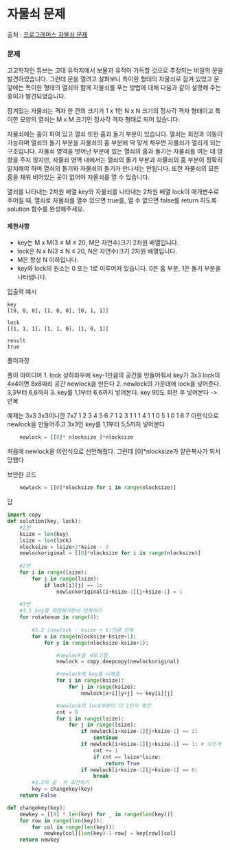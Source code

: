 # 자물쇠 문제
출처 : [프로그래머스 자물쇠 문제](https://programmers.co.kr/learn/courses/30/lessons/60059)

### 문제 
고고학자인 튜브는 고대 유적지에서 보물과 유적이 가득할 것으로 추정되는 비밀의 문을 발견하였습니다. 그런데 문을 열려고 살펴보니 특이한 형태의 자물쇠로 잠겨 있었고 문 앞에는 특이한 형태의 열쇠와 함께 자물쇠를 푸는 방법에 대해 다음과 같이 설명해 주는 종이가 발견되었습니다.

잠겨있는 자물쇠는 격자 한 칸의 크기가 1 x 1인 N x N 크기의 정사각 격자 형태이고 특이한 모양의 열쇠는 M x M 크기인 정사각 격자 형태로 되어 있습니다.

자물쇠에는 홈이 파여 있고 열쇠 또한 홈과 돌기 부분이 있습니다. 열쇠는 회전과 이동이 가능하며 열쇠의 돌기 부분을 자물쇠의 홈 부분에 딱 맞게 채우면 자물쇠가 열리게 되는 구조입니다. 자물쇠 영역을 벗어난 부분에 있는 열쇠의 홈과 돌기는 자물쇠를 여는 데 영향을 주지 않지만, 자물쇠 영역 내에서는 열쇠의 돌기 부분과 자물쇠의 홈 부분이 정확히 일치해야 하며 열쇠의 돌기와 자물쇠의 돌기가 만나서는 안됩니다. 또한 자물쇠의 모든 홈을 채워 비어있는 곳이 없어야 자물쇠를 열 수 있습니다.

열쇠를 나타내는 2차원 배열 key와 자물쇠를 나타내는 2차원 배열 lock이 매개변수로 주어질 때, 열쇠로 자물쇠를 열수 있으면 true를, 열 수 없으면 false를 return 하도록 solution 함수를 완성해주세요.


#### 제한사항
- key는 M x M(3 ≤ M ≤ 20, M은 자연수)크기 2차원 배열입니다.
- lock은 N x N(3 ≤ N ≤ 20, N은 자연수)크기 2차원 배열입니다.
- M은 항상 N 이하입니다.
- key와 lock의 원소는 0 또는 1로 이루어져 있습니다.
    0은 홈 부분, 1은 돌기 부분을 나타냅니다.


입출력 예시
```
key	
[[0, 0, 0], [1, 0, 0], [0, 1, 1]]

lock
[[1, 1, 1], [1, 1, 0], [1, 0, 1]]

result
true
```


풀이과정

풀이 아이디어
    1. lock 상하좌우에 key-1만큼의 공간을 만들어줘서
    key가 3x3 lock이 4x4이면
    8x8짜리 공간 newlock을 만든다
    2.    newlock의 가운데에 lock을 넣어준다. 3,3부터 6,6까지
    3.    key를 1,1부터 6,6까지 넣어본다. 
    key 90도 회전 후 넣어본다 -> 반복

 예제는 3x3   3x3이니깐
    7x7
      1 2 3 4 5 6 7
    1
    2
    3     1 1 1
    4     1 1 0
    5     1 0 1
    6
    7
    이런식으로 newlock을 만들어주고 3x3인 key를 1,1부터 5,5까지 넣어본다

```python
    newlock = [[0]* nlocksize ]*nlocksize
```
처음에 newlock을 이런식으로 선언해줬다.
그런데 [0]*nlocksize가 얕은복사가 되서 망했다

보안한 코드
```python    
    newlock = [[0]*nlocksize for i in range(nlocksize)]
```

답
```python
import copy
def solution(key, lock):
    #1번
    ksize = len(key)
    lsize = len(lock)
    nlocksize = lsize+2*ksize - 2
    newlockoriginal = [[0]*nlocksize for i in range(nlocksize)]
    
    #2번
    for i in range(lsize): 
        for j in range(lsize):
            if lock[i][j] == 1:
                newlockoriginal[i+ksize-1][j+ksize-1] = 1
    
    #3번    
    #3.1 key를 회전해가면서 반복하기
    for rotatenum in range(4):
    
        #3.2 (newlock - ksize + 1)만큼 반복
        for x in range(nlocksize-ksize+1):
            for y in range(nlocksize-ksize+1):

                #newlock을 새로고침
                newlock = copy.deepcopy(newlockoriginal)

                #newlock에 key를 더해줌
                for i in range(ksize):
                    for j in range(ksize):
                        newlock[x+i][y+j] += key[i][j]

                #newlock의 lock부분이 다 1인지 확인
                cnt = 0
                for i in range(lsize):
                    for j in range(lsize):
                        if newlock[i+ksize-1][j+ksize-1] == 2:
                            continue
                        if newlock[i+ksize-1][j+ksize-1] == 1: # 모든게 1이면,
                            cnt += 1
                            if cnt == lsize*lsize:
                                return True
                        if newlock[i+ksize-1][j+ksize-1] == 0:
                            break
        #3.2의 끝  키 회전하기
        key = changekey(key)
    return False

def changekey(key):
    newkey = [[0] * len(key) for _ in range(len(key))]
    for row in range(len(key)):
        for col in range(len(key)):
            newkey[col][len(key)-1-row] = key[row][col]
    return newkey

```




